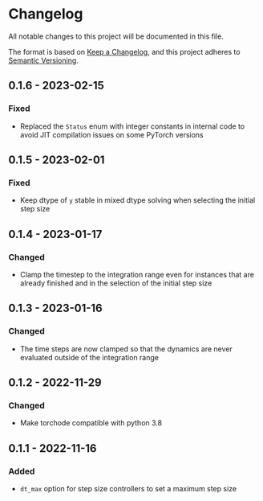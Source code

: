 # Changelog

All notable changes to this project will be documented in this file.

The format is based on [Keep a Changelog](https://keepachangelog.com/en/1.0.0/),
and this project adheres to [Semantic Versioning](https://semver.org/spec/v2.0.0.html).

## 0.1.6 - 2023-02-15

### Fixed

- Replaced the `Status` enum with integer constants in internal code to avoid JIT
  compilation issues on some PyTorch versions

## 0.1.5 - 2023-02-01

### Fixed

- Keep dtype of `y` stable in mixed dtype solving when selecting the initial step size

## 0.1.4 - 2023-01-17

### Changed

- Clamp the timestep to the integration range even for instances that are already finished
  and in the selection of the initial step size

## 0.1.3 - 2023-01-16

### Changed

- The time steps are now clamped so that the dynamics are never evaluated outside of the
  integration range

## 0.1.2 - 2022-11-29

### Changed

- Make torchode compatible with python 3.8

## 0.1.1 - 2022-11-16

### Added

- `dt_max` option for step size controllers to set a maximum step size
